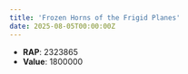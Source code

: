 ```yaml
---
title: 'Frozen Horns of the Frigid Planes'
date: 2025-08-05T00:00:00Z
---
```

- **RAP**: 2323865
- **Value**: 1800000
